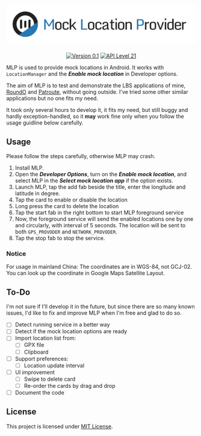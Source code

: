 <h1 align=center><a href="#"><img src="./Resource/Banner.svg" alt="Banner"></a></h1>
<p align=center>
    <a href="./CHANGELOG.md"><img alt="Version 0.1" src="https://img.shields.io/badge/version-0.1-red.svg"/></a>
    <a href="https://www.android.com/versions/lollipop-5-0/"><img alt="API Level 21" src="https://img.shields.io/badge/API_Level-21-A4C639.svg"/></a>
</p>

MLP is used to provide mock locations in Android. It works with `LocationManager` and the ***Enable mock location*** in Developer options.

The aim of MLP is to test and demonstrate the LBS applications of mine,  [RoundO](https://github.com/lucka-me/RoundO-android "GitHub") and [Patroute](https://github.com/lucka-me/Patroute-android "GitHub"), without going outside. I've tried some other similar applications but no one fits my need.

It took only several hours to develop it, it fits my need, but still buggy and hardly exception-handled, so it **may** work fine only when you follow the usage guidline below carefully.

## Usage
Please follow the steps carefully, otherwise MLP may crash.

1. Install MLP.
2. Open the ***Developer Options***, turn on the ***Enable mock location***, and select MLP in the ***Select mock location app*** if the option exists.
3. Launch MLP, tap the add fab beside the title, enter the longitude and latitude in degree.
4. Tap the card to enable or disable the location
5. Long press the card to delete the location
6. Tap the start fab in the right bottom to start MLP foreground service
7. Now, the foreground service will send the enabled locations one by one and circularly, with interval of 5 seconds. The location will be sent to both `GPS_PROVODER` and `NETWORK_PROVODER`.
8. Tap the stop fab to stop the service.

### Notice
For usage in mainland China: The coordinates are in WGS-84, not GCJ-02. You can look up the coordinate in Google Maps Satellite Layout.

## To-Do
I'm not sure if I'll develop it in the future, but since there are so many known issues, I'd like to fix and improve MLP when I'm free and glad to do so.

- [ ] Detect running service in a better way
- [ ] Detect if the mock location options are ready
- [ ] Import location list from:
  - [ ] GPX file
  - [ ] Clipboard
- [ ] Support preferences:
  - [ ] Location update interval
- [ ] UI improvement
  - [ ] Swipe to delete card
  - [ ] Re-order the cards by drag and drop
- [ ] Document the code

## License
This project is licensed under [MIT License](./LICENSE).
